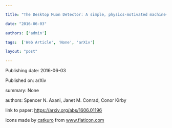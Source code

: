 ---
title: "The Desktop Muon Detector: A simple, physics-motivated machine- and  electronics-shop project for university students"
date: "2016-06-03"
authors: ['admin']
tags:  ['Web Article', 'None', 'arXiv']
layout: "post"
---
Publishing date: 2016-06-03

Published on: arXiv

summary: None

authors: Spencer N. Axani, Janet M. Conrad, Conor Kirby

link to paper: https://arxiv.org/abs/1606.01196

Icons made by <a href="https://www.flaticon.com/free-icon/bookshelves_3576884" title="catkuro">catkuro</a> from <a href="https://www.flaticon.com/" title="Flaticon"> www.flaticon.com</a>